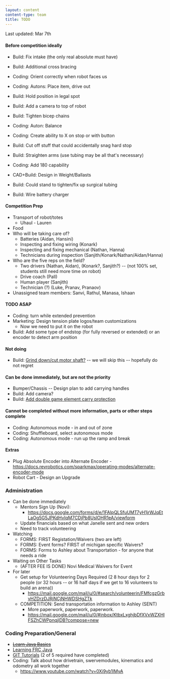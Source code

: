 ```yaml
---
layout: content
content-type: team
title: TODO
---
```

Last updated: Mar 7th

#### Before competition ideally
* Build: Fix intake (the only real absolute must have)
* Build: Additional cross bracing
* Coding: Orient correctly when robot faces us
* Coding: Autons: Place item, drive out
* Build: Hold position in legal spot
* Build: Add a camera to top of robot
* Build: Tighten bicep chains
* Coding: Auton: Balance
* Coding: Create ability to X on stop or with button
* Build: Cut off stuff that could accidentally snag hard stop
* Build: Straighten arms (use tubing may be all that's necessary)
* Coding: Add 180 capability
* CAD+Build: Design in Weight/Ballasts
* Build: Could stand to tighten/fix up surgical tubing

* Build: Wire battery charger    

#### Competition Prep
* Transport of robot/totes
    * Uhaul - Lauren
* Food
* Who will be taking care of?
    * Batteries (Aidan, Hansini)
    * Inspecting and fixing wiring (Konark)
    * Inspecting and fixing mechanical (Nathan, Hanna)
    * Technicians during inspection (Sanjith/Konark/Nathan/Aidan/Hanna)
* Who are the five reps on the field?
    * Two drivers (Nathan, Aidan), (Konark?, Sanjith?) -- (not 100% set, students still need more time on robot)
    * Drive coach (Pall)
    * Human player (Sanjith)
    * Technician (?) (Luke, Pranav, Pranaov)
* Unassigned team members: Sanvi, Rathul, Manasa, Ishaan

#### TODO ASAP
* Coding: turn while extended prevention
* Marketing: Design tension plate logos/team customizations
    * Now we need to put it on the robot
* Build: Add some type of endstop (for fully reversed or extended) or an encoder to detect arm position

#### Not doing
* Build: [Grind down/cut motor shaft?](https://youtu.be/cAuw28GBfac?t=6659) -- we will skip this -- hopefully do not regret

#### Can be done immediately, but are not the priority
* Bumper/Chassis -- Design plan to add carrying handles 
* Build: Add camera?
* Build: [Add double game element carry protection](https://youtu.be/HqV5bPj1rbc?t=1246)

#### Cannot be completed without more information, parts or other steps complete
* Coding: Autonomous mode - in and out of zone
* Coding: Shuffleboard, select autonomous mode
* Coding: Autonomous mode - run up the ramp and break

#### Extras
* Plug Absolute Encoder into Alternate Encoder - https://docs.revrobotics.com/sparkmax/operating-modes/alternate-encoder-mode
* Robot Cart - Design an Upgrade 

### Administration
* Can be done immediately    
    * Mentors Sign Up (Novi):
        * https://docs.google.com/forms/d/e/1FAIpQLSfuUMT7yH1jrWJqEtLaOg5G5JPKdHvIqM7CDjPb8UslOHR1eA/viewform    
    * Update financials based on what Janelle sent and new orders 
    * Need to track volunteering
* Watching
    * FORMS: FIRST Registation/Waivers (two are left)
    * FORMS: Event forms? FIRST of michigan specific Waivers?
    * FORMS: Forms to Ashley about Transportation - for anyone that needs a ride
* Waiting on Other Tasks
    * (AFTER FEE IS DONE) Novi Medical Waivers for Event
* For later
    * Get setup for Volunteering Days Required (2 8 hour days for 2 people (or 32 hours -- or 16 half days if we get to 16 volunteers to build an arena))
        * https://mail.google.com/mail/u/0/#search/volunteerin/FMfcgzGrbvHZDrzDJRjNCjNHWDSHgZTk
    * COMPETITION: Send transportation information to Ashley (SENT) 
        * More paperwork, paperwork, paperwork.
        * https://mail.google.com/mail/u/0/#inbox/KtbxLxghjbDfXVxWZXHlFSZhCWPpnqjlDB?compose=new


### Coding Preparation/General
* ~~[Learn Java Basics](tutorials/java)~~
* [Learning FRC Java](tutorials/frc-java)
* [GIT Tutorials](tutorials/git) (2 of 5 required have completed)
* Coding: Talk about how drivetrain, swervemodules, kinematics and odometry all work together
    * https://www.youtube.com/watch?v=0Xi9yb1IMyA

